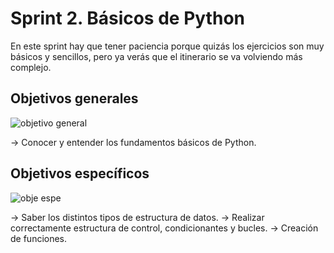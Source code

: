 # Sprint 2. Básicos de Python

En este sprint hay que tener paciencia porque quizás los ejercicios son muy básicos y sencillos, pero ya verás que el itinerario se va volviendo más complejo.

## Objetivos generales
![objetivo general](https://user-images.githubusercontent.com/122302639/225140385-55f2efa3-a03c-4cd7-997c-234107280c1f.png)



-> Conocer y entender los fundamentos básicos de Python.


## Objetivos específicos

![obje espe](https://user-images.githubusercontent.com/122302639/225136207-191003fb-7bf5-4c5c-98ef-28d8dc03d091.jpg)

-> Saber los distintos tipos de estructura de datos.
-> Realizar correctamente estructura de control, condicionantes y bucles.
-> Creación de funciones.  
